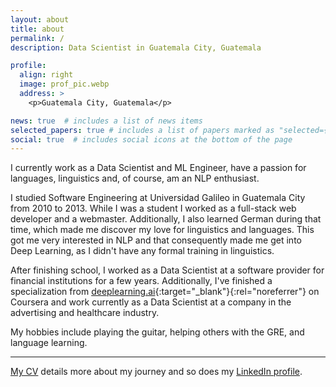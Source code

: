 ```yaml
---
layout: about
title: about
permalink: /
description: Data Scientist in Guatemala City, Guatemala

profile:
  align: right
  image: prof_pic.webp
  address: >
    <p>Guatemala City, Guatemala</p>

news: true  # includes a list of news items
selected_papers: true # includes a list of papers marked as "selected={true}"
social: true  # includes social icons at the bottom of the page
---
```


I currently work as a Data Scientist and ML Engineer, have a passion for languages, linguistics and, of course, am an NLP enthusiast.

I studied Software Engineering at Universidad Galileo in Guatemala City from 2010 to 2013. While I was a student I worked as a full-stack web developer and a webmaster. Additionally, I also learned German during that time, which made me discover my love for linguistics and languages. This got me very interested in NLP and that consequently made me get into Deep Learning, as I didn't have any formal training in linguistics.

After finishing school, I worked as a Data Scientist at a software provider for financial institutions for a few years. Additionally, I've finished a specialization from [deeplearning.ai](https://deeplearning.ai){:target="\_blank"}{:rel="noreferrer"} on Coursera and work currently as a Data Scientist at a company in the advertising and healthcare industry.

My hobbies include playing the guitar, helping others with the GRE, and language learning.

***

[My CV](https://jjdv.xyz/personal/cv.pdf) details more about my journey and so does my [LinkedIn profile](https://linkedin.com/in/jjdelvalle).
